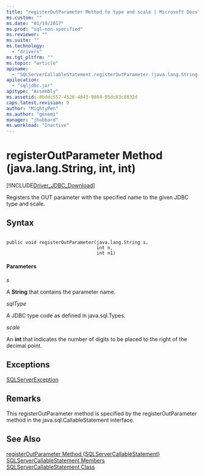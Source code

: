 ```yaml
---
title: "registerOutParameter Method to type and scale | Microsoft Docs"
ms.custom: ""
ms.date: "01/19/2017"
ms.prod: "sql-non-specified"
ms.reviewer: ""
ms.suite: ""
ms.technology: 
  - "drivers"
ms.tgt_pltfrm: ""
ms.topic: "article"
apiname: 
  - "SQLServerCallableStatement.registerOutParameter (java.lang.String, int, int)"
apilocation: 
  - "sqljdbc.jar"
apitype: "Assembly"
ms.assetid: 8bddc557-4526-4843-9804-05dc83c8832d
caps.latest.revision: 9
author: "MightyPen"
ms.author: "genemi"
manager: "jhubbard"
ms.workload: "Inactive"
---
```

# registerOutParameter Method (java.lang.String, int, int)
[!INCLUDE[Driver_JDBC_Download](../../../includes/driver_jdbc_download.md)]

  Registers the OUT parameter with the specified name to the given JDBC type and scale.  
  
## Syntax  
  
```  
  
public void registerOutParameter(java.lang.String s,  
                                 int n,  
                                 int n1)  
```  
  
#### Parameters  
 *s*  
  
 A **String** that contains the parameter name.  
  
 *sqlType*  
  
 A JDBC type code as defined in java.sql.Types.  
  
 *scale*  
  
 An **int** that indicates the number of digits to be placed to the right of the decimal point.  
  
## Exceptions  
 [SQLServerException](../../../connect/jdbc/reference/sqlserverexception-class.md)  
  
## Remarks  
 This registerOutParameter method is specified by the registerOutParameter method in the java.sql.CallableStatement interface.  
  
## See Also  
 [registerOutParameter Method &#40;SQLServerCallableStatement&#41;](../../../connect/jdbc/reference/registeroutparameter-method-sqlservercallablestatement.md)   
 [SQLServerCallableStatement Members](../../../connect/jdbc/reference/sqlservercallablestatement-members.md)   
 [SQLServerCallableStatement Class](../../../connect/jdbc/reference/sqlservercallablestatement-class.md)  
  
  
